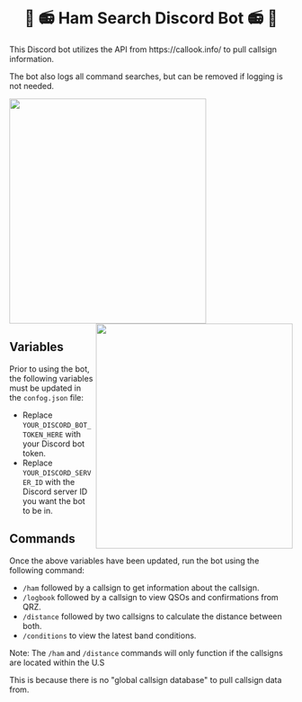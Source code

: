 <h1 align="center">🐷 📻 Ham Search Discord Bot 📻 🐷</h1>
This Discord bot utilizes the API from https://callook.info/ to pull callsign information.

The bot also logs all command searches, but can be removed if logging is not needed.

<p float="left">
  <img align="center" src="https://i.imgur.com/8lfM2jb.png" width="350" height="400"/>
  <img align="right" src="https://i.imgur.com/kmnkAhW.png" width="350" height="400"/>
</p>

## Variables
Prior to using the bot, the following variables must be updated in the `confog.json` file:
- Replace `YOUR_DISCORD_BOT_TOKEN_HERE` with your Discord bot token.
- Replace `YOUR_DISCORD_SERVER_ID` with the Discord server ID you want the bot to be in.

## Commands
Once the above variables have been updated, run the bot using the following command:
- `/ham` followed by a callsign to get information about the callsign.
- `/logbook` followed by a callsign to view QSOs and confirmations from QRZ.
- `/distance` followed by two callsigns to calculate the distance between both.
- `/conditions` to view the latest band conditions.

Note: The `/ham` and `/distance` commands will only function if the callsigns are located within the U.S

This is because there is no "global callsign database" to pull callsign data from.
